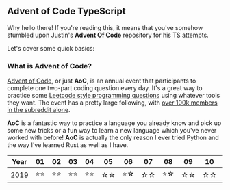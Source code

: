 ## Advent of Code TypeScript
Why hello there! If you're reading this, it means that you've somehow stumbled upon Justin's **Advent Of Code** repository for his TS attempts. 

Let's cover some quick basics:

### What is Advent of Code?
[Advent of Code](https://adventofcode.com/), or just **AoC**, is an annual event that participants to complete one two-part coding question every day. It's a great way to practice some [Leetcode style programming questions](https://leetcode.com/) using whatever tools they want. The event has a pretty large following, with [over 100k members in the subreddit alone](https://www.reddit.com/r/adventofcode).

**AoC** is a fantastic way to practice a language you already know and pick up some new tricks or a fun way to learn a new language which you've never worked with before! **AoC** is actually the only reason I ever tried Python and the way I've learned Rust as well as I have. 

|Year|01|02|03|04|05|06|07|08|09|10|11|12|13|14|15|16|17|18|19|20|21|22|23|24|25|
|----|--|--|--|--|--|--|--|--|--|--|--|--|--|--|--|--|--|--|--|--|--|--|--|--|--|
|2019|⭐️⭐️|⭐️⭐️|⭐️⭐️|⭐️⭐️|☆☆|⭐️☆|☆☆|⭐️☆|☆☆|☆☆|☆☆|☆☆|☆☆|☆☆|☆☆|☆☆|☆☆|☆☆|☆☆|☆☆|☆☆|☆☆|☆☆|☆☆|☆☆| 
